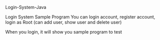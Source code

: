 Login-System-Java

Login System Sample Program
You can login account, register account, login as Root (can add user, show user and delete user)

When you login, it will show you sample program to test
